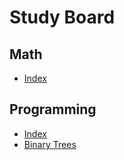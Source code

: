 # Study Board

## Math

* [Index][0]

## Programming

* [Index][1]
* [Binary Trees][2]

[0]: /studies/math/index
[1]: /studies/programming/index
[2]: /studies/programming/binary_trees
